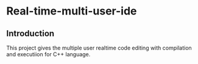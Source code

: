 # Real-time-multi-user-ide

## Introduction
This project gives the multiple user realtime code editing with compilation and executiion for C++ language.
